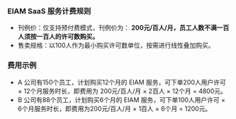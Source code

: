 ### EIAM SaaS 服务计费规则
- 刊例价：仅支持预付费模式，刊例价为： **200元/百人/月，员工人数不满一百人须按一百人的许可数购买。**
- 售卖规格：以100人作为最小购买许可数单位，按需进行线性叠加购买。

### 费用示例
- A 公司有150个员工，计划购买12个月的 EIAM 服务，可下单200人用户许可 × 12个月服务时长，即费用为 200元/百人/月 × 2百人 × 12个月 = 4800元。
- B 公司有88个员工，计划购买6个月的 EIAM 服务，可下单100人用户许可 × 6个月服务时长，即费用为200元/百人/月 × 1百人 × 6个月 = 1200元。
